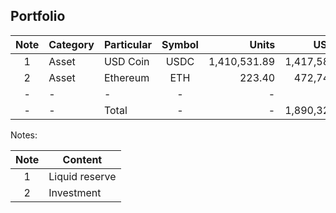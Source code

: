 ## Portfolio

|Note|Category|Particular|Symbol|Units|USD ($)|Percentage|
|:--:|--------|----------|:----:|----:|------:|---------:|
| 1    | Asset     | USD Coin   | USDC   | 1,410,531.89 | 1,417,584.55 | 74.99%     |
| 2    | Asset     | Ethereum   | ETH    | 223.40       | 472,740.69   | 25.01%     |
| -    | -         | -          | -      | -            | -            | -          |
| -    | -         | Total      | -      | -            | 1,890,325.24 | 100%       |




Notes:

|Note|Content|
|:-:|-|
|1|Liquid reserve|
|2|Investment|
